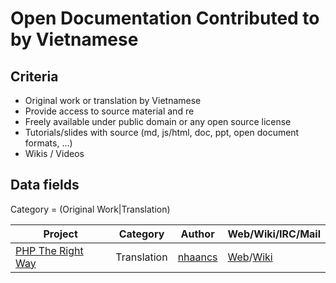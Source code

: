 # Open Documentation Contributed to by Vietnamese

## Criteria

* Original work or translation by Vietnamese
* Provide access to source material and re
* Freely available under public domain or any open source license
* Tutorials/slides with source (md, js/html, doc, ppt, open document formats, ...)
* Wikis / Videos

## Data fields

Category = (Original Work|Translation)

|Project|Category|Author|Web/Wiki/IRC/Mail|
|-------|--------|----|-----------------|
|[PHP The Right Way](https://github.com/nhaancs/php-the-right-way)|Translation|[nhaancs](https://github.com/nhaancs)|[Web](https://nhaancs.github.io/php-the-right-way/)/[Wiki](https://github.com/codeguy/php-the-right-way/wiki/Translations)|
